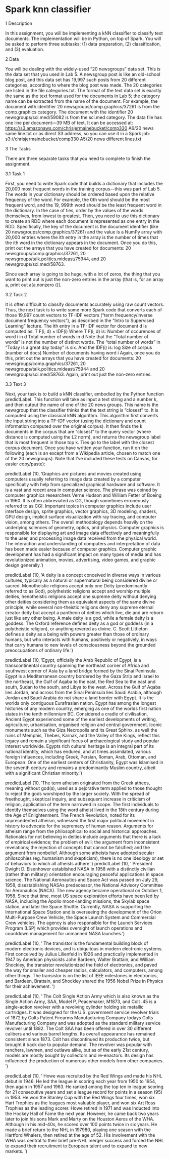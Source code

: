 # Spark knn classifier

1 Description

In this assignment, you will be implementing a kNN classifier to classify text documents. The implementation will be in Python, on top of Spark.
You will be asked to perform three subtasks: (1) data preparation, (2) classification, and (3) evaluation.

2 Data

You will be dealing with the widely-used “20 newsgroups” data set. This is the data set that you used
in Lab 5. A newsgroup post is like an old-school blog post, and this data set has 19,997 such posts from
20 different categories, according to where the blog post was made. The 20 categories are listed in the file
categories.txt. The format of the text data set is exactly the same as the text format used for the
documents in Lab 5; the category name can be extracted from the name of the document. For example, the
document with identifier 20 newsgroups/comp.graphics/37261 is from the comp.graphics
category. The document with the identifier 20 newsgroups/sci.med/59082 is from the sci.med
category. The data file has one line per document—39 MB of text. It can be accessed at:
https://s3.amazonaws.com/chrisjermainebucket/comp330 A6/20 news same line.txt
or as direct S3 address, so you can use it in a Spark job:
s3://chrisjermainebucket/comp330 A5/20 news different lines.txt

3 The Tasks

There are three separate tasks that you need to complete to finish the assignment.

3.1 Task 1

First, you need to write Spark code that builds a dictionary that includes the 20,000 most frequent words
in the training corpus—this was part of Lab 5. The words in your dictionary should be ordered based upon
the relative frequency of the word. For example, the 0th word should be the most frequent word, and the
19, 999th word should be the least frequent word in the dictionary. In the case of ties, order by the values of
the words themselves, from lowest to greatest.
Then, you need to use this dictionary to create an RDD where each document is represented as one entry
in the RDD. Specifically, the key of the document is the document identifier
(like 20 newsgroups/comp.graphics/37261) and the value is a NumPy array with 20,000 entries
where the ith entry in the array is the number of times that the ith word in the dictionary appears in the
document.
Once you do this, print out the arrays that you have created for documents:
20 newsgroups/comp.graphics/37261,
20 newsgroups/talk.politics.mideast/75944, and
20 newsgroups/sci.med/58763.

Since each array is going to be huge, with a lot of zeros, the thing that you want to print out is just the
non-zero entries in the array (that is, for an array a, print out a[a.nonzero ()].

3.2 Task 2

It is often difficult to classify documents accurately using raw count vectors. Thus, the next task is to
write some more Spark code that converts each of those 19,997 count vectors to TF-IDF vectors (“term
frequency/inverse document frequency vectors”), as described in the “Intro to Supervised Learning” lecture.
The ith entry in a TF-IDF vector for document d is computed as:
T F(i, d) × IDF(i)
Where T F(i, d) is:
Number of occurences of word i in d
Total number of words in d
Note that the “Total number of words” is not the number of distinct words. The “total number of words” in
“Today is a great day today” is six. And the IDF(i) is:
log Size of corpus (number of docs)
Number of documents having word i
Again, once you do this, print out the arrays that you have created for documents:
20 newsgroups/comp.graphics/37261,
20 newsgroups/talk.politics.mideast/75944 and
20 newsgroups/sci.med/58763.
Again, print out just the non-zero entries.

3.3 Text 3

Next, your task is to build a kNN classifier, embodied by the Python function predictLabel. This
function will take as input a text string and a number k, and then output the name of one of the 20 news groups. This name is the newsgroup that the classifier thinks that the text string is “closest” to. It is computed
using the classical kNN algorithm. This algorithm first converts the input string into a TF-IDF vector (using
the dictionary and count information computed over the original corpus). It then finds the k documents
in the corpus that are “closest” to the query vector (where distance is computed using the L2 norm), and
returns the newsgroup label that is most frequent in those top k. Ties go to the label with the closest corpus
document.
Once you have written your function, run it on the following (each is an except from a Wikipedia
article, chosen to match one of the 20 newsgroups). Note that I’ve included these tests on Canvas, for easier
copy/paste):

predictLabel (10, ’Graphics are pictures and movies created using computers usually referring to image
data created by a computer specifically with help from specialized graphical hardware and software.
It is a vast and recent area in computer science. The phrase was coined by computer graphics researchers
Verne Hudson and William Fetter of Boeing in 1960. It is often abbreviated as CG, though sometimes
erroneously referred to as CGI. Important topics in computer graphics include user interface design,
sprite graphics, vector graphics, 3D modeling, shaders, GPU design, implicit surface visualization
with ray tracing, and computer vision, among others. The overall methodology depends heavily on the
underlying sciences of geometry, optics, and physics. Computer graphics is responsible for displaying
art and image data effectively and meaningfully to the user, and processing image data received from
the physical world. The interaction and understanding of computers and interpretation of data has
been made easier because of computer graphics. Computer graphic development has had a significant
impact on many types of media and has revolutionized animation, movies, advertising, video games, and
graphic design generally.’)

predictLabel (10, ’A deity is a concept conceived in diverse ways in various cultures, typically as
a natural or supernatural being considered divine or sacred. Monotheistic religions accept only one
Deity (predominantly referred to as God), polytheistic religions accept and worship multiple deities,
henotheistic religions accept one supreme deity without denying other deities considering them as equivalent
aspects of the same divine principle, while several non-theistic religions deny any supreme eternal
creator deity but accept a pantheon of deities which live, die and are reborn just like any other being.
A male deity is a god, while a female deity is a goddess. The Oxford reference defines deity as a
god or goddess (in a polytheistic religion), or anything revered as divine. C. Scott Littleton defines
a deity as a being with powers greater than those of ordinary humans, but who interacts with humans,
positively or negatively, in ways that carry humans to new levels of consciousness beyond the grounded
preoccupations of ordinary life.’)

predictLabel (10, ’Egypt, officially the Arab Republic of Egypt, is a transcontinental country spanning
the northeast corner of Africa and southwest corner of Asia by a land bridge formed by the Sinai Peninsula.
Egypt is a Mediterranean country bordered by the Gaza Strip and Israel to the northeast, the Gulf of
Aqaba to the east, the Red Sea to the east and south, Sudan to the south, and Libya to the west. Across
the Gulf of Aqaba lies Jordan, and across from the Sinai Peninsula lies Saudi Arabia, although Jordan
and Saudi Arabia do not share a land border with Egypt. It is the worlds only contiguous Eurafrasian
nation. Egypt has among the longest histories of any modern country, emerging as one of the worlds
first nation states in the tenth millennium BC. Considered a cradle of civilisation, Ancient Egypt
experienced some of the earliest developments of writing, agriculture, urbanisation, organised religion
and central government. Iconic monuments such as the Giza Necropolis and its Great Sphinx, as well
the ruins of Memphis, Thebes, Karnak, and the Valley of the Kings, reflect this legacy and remain a
significant focus of archaeological study and popular interest worldwide. Egypts rich cultural heritage
is an integral part of its national identity, which has endured, and at times assimilated, various
foreign influences, including Greek, Persian, Roman, Arab, Ottoman, and European. One of the earliest
centers of Christianity, Egypt was Islamised in the seventh century and remains a predominantly Muslim
country, albeit with a significant Christian minority.’)

predictLabel (10, ’The term atheism originated from the Greek atheos, meaning without god(s), used
as a pejorative term applied to those thought to reject the gods worshiped by the larger society. With
the spread of freethought, skeptical inquiry, and subsequent increase in criticism of religion, application
of the term narrowed in scope. The first individuals to identify themselves using the word atheist
lived in the 18th century during the Age of Enlightenment. The French Revolution, noted for its unprecedented
atheism, witnessed the first major political movement in history to advocate for the supremacy of human
reason. Arguments for atheism range from the philosophical to social and historical approaches. Rationales
for not believing in deities include arguments that there is a lack of empirical evidence; the problem
of evil; the argument from inconsistent revelations; the rejection of concepts that cannot be falsified;
and the argument from nonbelief. Although some atheists have adopted secular philosophies (eg. humanism
and skepticism), there is no one ideology or set of behaviors to which all atheists adhere.’)
predictLabel (10, ’ President Dwight D. Eisenhower established NASA in 1958 with a distinctly civilian
(rather than military) orientation encouraging peaceful applications in space science. The National
Aeronautics and Space Act was passed on July 29, 1958, disestablishing NASAs predecessor, the National
Advisory Committee for Aeronautics (NACA). The new agency became operational on October 1, 1958. Since
that time, most US space exploration efforts have been led by NASA, including the Apollo moon-landing
missions, the Skylab space station, and later the Space Shuttle. Currently, NASA is supporting the
International Space Station and is overseeing the development of the Orion Multi-Purpose Crew Vehicle,
the Space Launch System and Commercial Crew vehicles. The agency is also responsible for the Launch
Services Program (LSP) which provides oversight of launch operations and countdown management for unmanned
NASA launches.’)

predictLabel (10, ’ The transistor is the fundamental building block of modern electronic devices,
and is ubiquitous in modern electronic systems. First conceived by Julius Lilienfeld in 1926 and practically
implemented in 1947 by American physicists John Bardeen, Walter Brattain, and William Shockley, the
transistor revolutionized the field of electronics, and paved the way for smaller and cheaper radios,
calculators, and computers, among other things. The transistor is on the list of IEEE milestones in
electronics, and Bardeen, Brattain, and Shockley shared the 1956 Nobel Prize in Physics for their achievement.
’)

predictLabel (10, ’ The Colt Single Action Army which is also known as the Single Action Army, SAA,
Model P, Peacemaker, M1873, and Colt .45 is a single-action revolver with a revolving cylinder holding
six metallic cartridges. It was designed for the U.S. government service revolver trials of 1872 by
Colts Patent Firearms Manufacturing Company todays Colts Manufacturing Company and was adopted as
the standard military service revolver until 1892. The Colt SAA has been offered in over 30 different
calibers and various barrel lengths. Its overall appearance has remained consistent since 1873. Colt
has discontinued its production twice, but brought it back due to popular demand. The revolver was
popular with ranchers, lawmen, and outlaws alike, but as of the early 21st century, models are mostly
bought by collectors and re-enactors. Its design has influenced the production of numerous other models
from other companies. ’)

predictLabel (10, ’ Howe was recruited by the Red Wings and made his NHL debut in 1946. He led the
league in scoring each year from 1950 to 1954, then again in 1957 and 1963. He ranked among the top
ten in league scoring for 21 consecutive years and set a league record for points in a season (95)
in 1953. He won the Stanley Cup with the Red Wings four times, won six Hart Trophies as the leagues
most valuable player, and won six Art Ross Trophies as the leading scorer. Howe retired in 1971 and
was inducted into the Hockey Hall of Fame the next year. However, he came back two years later to
join his sons Mark and Marty on the Houston Aeros of the WHA. Although in his mid-40s, he scored over
100 points twice in six years. He made a brief return to the NHL in 197980, playing one season with
the Hartford Whalers, then retired at the age of 52. His involvement with the WHA was central to their
brief pre-NHL merger success and forced the NHL to expand their recruitment to European talent and
to expand to new markets. ’)

